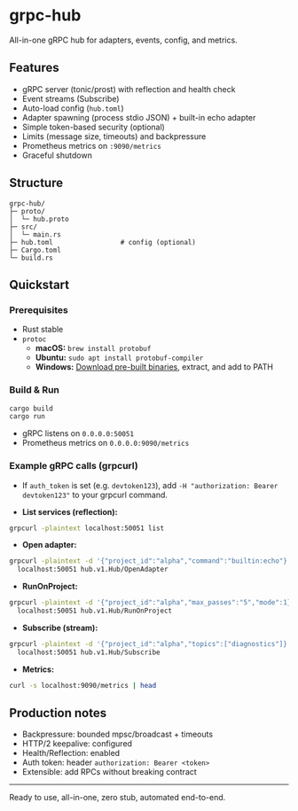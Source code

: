 # grpc-hub

All-in-one gRPC hub for adapters, events, config, and metrics.

## Features
- gRPC server (tonic/prost) with reflection and health check
- Event streams (Subscribe)
- Auto-load config (`hub.toml`)
- Adapter spawning (process stdio JSON) + built-in echo adapter
- Simple token-based security (optional)
- Limits (message size, timeouts) and backpressure
- Prometheus metrics on `:9090/metrics`
- Graceful shutdown

## Structure
```
grpc-hub/
├─ proto/
│  └─ hub.proto
├─ src/
│  └─ main.rs
├─ hub.toml                 # config (optional)
├─ Cargo.toml
└─ build.rs
```

## Quickstart

### Prerequisites
- Rust stable
- `protoc`
  - **macOS:** `brew install protobuf`
  - **Ubuntu:** `sudo apt install protobuf-compiler`
  - **Windows:** [Download pre-built binaries](https://github.com/protocolbuffers/protobuf/releases), extract, and add to PATH

### Build & Run
```bash
cargo build
cargo run
```
- gRPC listens on `0.0.0.0:50051`
- Prometheus metrics on `0.0.0.0:9090/metrics`

### Example gRPC calls (grpcurl)
- If `auth_token` is set (e.g. `devtoken123`), add `-H "authorization: Bearer devtoken123"` to your grpcurl command.

- **List services (reflection):**
```bash
grpcurl -plaintext localhost:50051 list
```
- **Open adapter:**
```bash
grpcurl -plaintext -d '{"project_id":"alpha","command":"builtin:echo"}' \
  localhost:50051 hub.v1.Hub/OpenAdapter
```
- **RunOnProject:**
```bash
grpcurl -plaintext -d '{"project_id":"alpha","max_passes":"5","mode":1}' \
  localhost:50051 hub.v1.Hub/RunOnProject
```
- **Subscribe (stream):**
```bash
grpcurl -plaintext -d '{"project_id":"alpha","topics":["diagnostics"]}' \
  localhost:50051 hub.v1.Hub/Subscribe
```
- **Metrics:**
```bash
curl -s localhost:9090/metrics | head
```

## Production notes
- Backpressure: bounded mpsc/broadcast + timeouts
- HTTP/2 keepalive: configured
- Health/Reflection: enabled
- Auth token: header `authorization: Bearer <token>`
- Extensible: add RPCs without breaking contract

---
Ready to use, all-in-one, zero stub, automated end-to-end.
